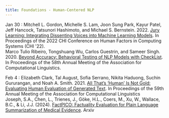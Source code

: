 ```yaml
---
title: Foundations - Human-Centered NLP
---
```


Jan 30
: Mitchell L. Gordon, Michelle S. Lam, Joon Sung Park, Kayur Patel, Jeff Hancock, Tatsunori Hashimoto, and Michael S. Bernstein. 2022. [Jury Learning: Integrating Dissenting Voices into Machine Learning Models](https://drive.google.com/file/d/1pt6RwMFvnnaLB-vIZtXJYnSzrFtR7xFr/view?usp=sharing). In Proceedings of the 2022 CHI Conference on Human Factors in Computing Systems (CHI '22). <br> Marco Tulio Ribeiro, Tongshuang Wu, Carlos Guestrin, and Sameer Singh. 2020. [Beyond Accuracy: Behavioral Testing of NLP Models with CheckList](https://drive.google.com/file/d/1e5wjpT1miEbuNWnl3hNi6uHC0hlEzL0o/view?usp=sharing). In Proceedings of the 58th Annual Meeting of the Association for Computational Linguistics.


Feb 4
: Elizabeth Clark, Tal August, Sofia Serrano, Nikita Haduong, Suchin Gururangan, and Noah A. Smith. 2021. [All That’s ‘Human’ Is Not Gold: Evaluating Human Evaluation of Generated Text](https://drive.google.com/file/d/1QMnsEok0Sr9h2m1TPVvpEeu5TnVEEmMC/view?usp=sharing). In Proceedings of the 59th Annual Meeting of the Association for Computational Linguistics <br> Joseph, S.A., Chen, L., Trienes, J., Göke, H.L., Coers, M., Xu, W., Wallace, B.C., & Li, J.J. (2024). [FactPICO: Factuality Evaluation for Plain Language Summarization of Medical Evidence](https://drive.google.com/file/d/1EA0C0dVoXA88etiDTa7Y9qNovLnApxfU/view?usp=sharing). Arxiv